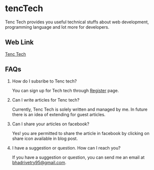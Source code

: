 # tencTech

Tenc Tech provides you useful technical stuffs about web development, programming language and lot more for developers.

## Web Link

[Tenc Tech](TencTech.pythonanywhere.com)

## FAQs

1. How do I subsribe to Tenc tech?

    You can sign  up for Tech tech through [Register](http://tenctech.pythonanywhere.com/accounts/register/) page.

2. Can I write articles for Tenc tech?

    Currently, Tenc Tech is solely written and managed by me. In future there is an idea of extending for guest articles.

3. Can I share your articles on facebook?

    Yes!  you are permitted to share the article in facebook by clicking on share icon available in blog post.

4. I have a suggestion or  question. How can I reach you?

    If you have a suggestion or question, you can send me an email at bhadrivetry95@gmail.com.
